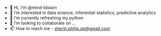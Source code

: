 - 👋 Hi, I’m @mind-blowin
- 👀 I’m interested in data science, inferential statistics, predictive analytics 
- 🌱 I’m currently refreshing my python
- 💞️ I’m looking to collaborate on ...
- 📫 How to reach me - sherin.philip.sp@gmail.com

<!---
mind-blowin/mind-blowin is a ✨ special ✨ repository because its `README.md` (this file) appears on your GitHub profile.
You can click the Preview link to take a look at your changes.
--->
